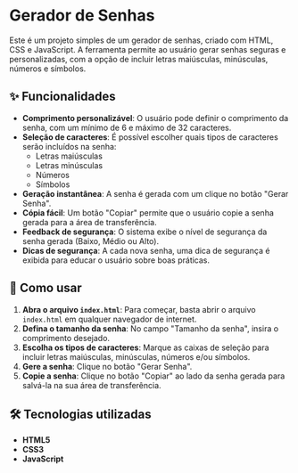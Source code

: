# Gerador de Senhas

Este é um projeto simples de um gerador de senhas, criado com HTML, CSS e JavaScript. A ferramenta permite ao usuário gerar senhas seguras e personalizadas, com a opção de incluir letras maiúsculas, minúsculas, números e símbolos.

## ✨ Funcionalidades

* **Comprimento personalizável**: O usuário pode definir o comprimento da senha, com um mínimo de 6 e máximo de 32 caracteres.
* **Seleção de caracteres**: É possível escolher quais tipos de caracteres serão incluídos na senha:
    * Letras maiúsculas
    * Letras minúsculas
    * Números
    * Símbolos
* **Geração instantânea**: A senha é gerada com um clique no botão "Gerar Senha".
* **Cópia fácil**: Um botão "Copiar" permite que o usuário copie a senha gerada para a área de transferência.
* **Feedback de segurança**: O sistema exibe o nível de segurança da senha gerada (Baixo, Médio ou Alto).
* **Dicas de segurança**: A cada nova senha, uma dica de segurança é exibida para educar o usuário sobre boas práticas.

## 🚀 Como usar

1.  **Abra o arquivo `index.html`**: Para começar, basta abrir o arquivo `index.html` em qualquer navegador de internet.
2.  **Defina o tamanho da senha**: No campo "Tamanho da senha", insira o comprimento desejado.
3.  **Escolha os tipos de caracteres**: Marque as caixas de seleção para incluir letras maiúsculas, minúsculas, números e/ou símbolos.
4.  **Gere a senha**: Clique no botão "Gerar Senha".
5.  **Copie a senha**: Clique no botão "Copiar" ao lado da senha gerada para salvá-la na sua área de transferência.

## 🛠️ Tecnologias utilizadas

* **HTML5**
* **CSS3**
* **JavaScript**

